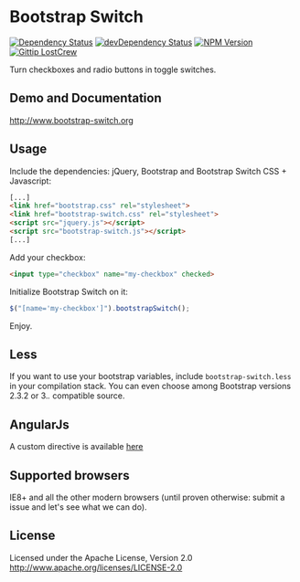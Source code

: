 # Bootstrap Switch
[![Dependency Status](https://david-dm.org/nostalgiaz/bootstrap-switch.svg?theme=shields.io)](https://david-dm.org/nostalgiaz/bootstrap-switch)
[![devDependency Status](https://david-dm.org/nostalgiaz/bootstrap-switch/dev-status.svg?theme=shields.io)](https://david-dm.org/nostalgiaz/bootstrap-switch#info=devDependencies)
[![NPM Version](http://img.shields.io/npm/v/bootstrap-switch.svg)](http://www.npmjs.org/)
[![Gittip LostCrew](http://img.shields.io/gittip/LostCrew.svg)](http://www.gittip.com/LostCrew)

Turn checkboxes and radio buttons in toggle switches.

## Demo and Documentation
http://www.bootstrap-switch.org

## Usage

Include the dependencies: jQuery, Bootstrap and Bootstrap Switch CSS + Javascript:

``` html
[...]
<link href="bootstrap.css" rel="stylesheet">
<link href="bootstrap-switch.css" rel="stylesheet">
<script src="jquery.js"></script>
<script src="bootstrap-switch.js"></script>
[...]
```

Add your checkbox:

```html
<input type="checkbox" name="my-checkbox" checked>
```

Initialize Bootstrap Switch on it:

```javascript
$("[name='my-checkbox']").bootstrapSwitch();
```

Enjoy.

## Less

If you want to use your bootstrap variables, include `bootstrap-switch.less` in your compilation stack. You can even choose among Bootstrap versions 2.3.2 or 3.*.* compatible source.

## AngularJs
A custom directive is available [here](https://github.com/frapontillo/angular-bootstrap-switch)

## Supported browsers

IE8+ and all the other modern browsers (until proven otherwise: submit a issue and let's see what we can do).

## License

Licensed under the Apache License, Version 2.0
http://www.apache.org/licenses/LICENSE-2.0
